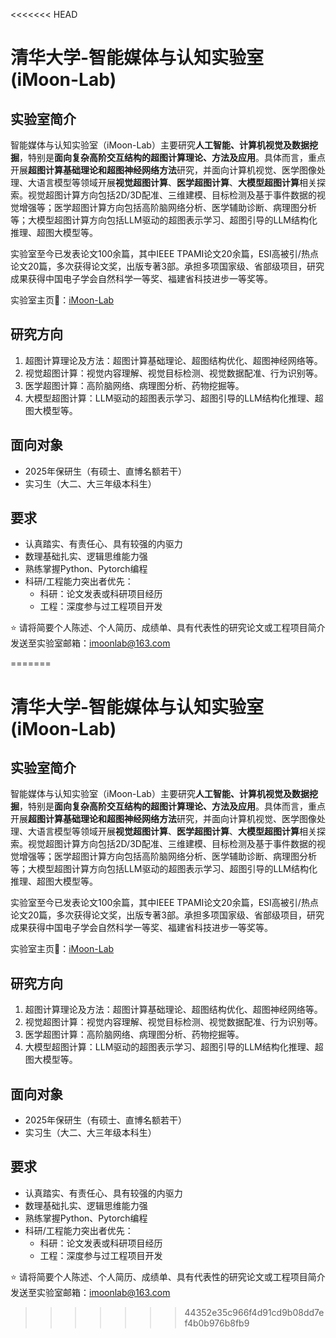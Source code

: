 <<<<<<< HEAD
# 清华大学-智能媒体与认知实验室 (iMoon-Lab)

## 实验室简介

智能媒体与认知实验室（iMoon-Lab）主要研究**人工智能、计算机视觉及数据挖掘**，特别是**面向复杂高阶交互结构的超图计算理论、方法及应用**。具体而言，重点开展**超图计算基础理论和超图神经网络方法**研究，并面向计算机视觉、医学图像处理、大语言模型等领域开展**视觉超图计算**、**医学超图计算**、**大模型超图计算**相关探索。视觉超图计算方向包括2D/3D配准、三维建模、目标检测及基于事件数据的视觉增强等；医学超图计算方向包括高阶脑网络分析、医学辅助诊断、病理图分析等；大模型超图计算方向包括LLM驱动的超图表示学习、超图引导的LLM结构化推理、超图大模型等。

实验室至今已发表论文100余篇，其中IEEE TPAMI论文20余篇，ESI高被引/热点论文20篇，多次获得论文奖，出版专著3部。承担多项国家级、省部级项目，研究成果获得中国电子学会自然科学一等奖、福建省科技进步一等奖等。

实验室主页🔗：[iMoon-Lab](https://www.gaoyue.org/)

## 研究方向

1. 超图计算理论及方法：超图计算基础理论、超图结构优化、超图神经网络等。
2. 视觉超图计算：视觉内容理解、视觉目标检测、视觉数据配准、行为识别等。
3. 医学超图计算：高阶脑网络、病理图分析、药物挖掘等。
4. 大模型超图计算：LLM驱动的超图表示学习、超图引导的LLM结构化推理、超图大模型等。

## 面向对象

- 2025年保研生（有硕士、直博名额若干）
- 实习生（大二、大三年级本科生）

## 要求

- 认真踏实、有责任心、具有较强的内驱力
- 数理基础扎实、逻辑思维能力强
- 熟练掌握Python、Pytorch编程
- 科研/工程能力突出者优先：
  - 科研：论文发表或科研项目经历
  - 工程：深度参与过工程项目开发


⭐️ 请将简要个人陈述、个人简历、成绩单、具有代表性的研究论文或工程项目简介发送至实验室邮箱：imoonlab@163.com



=======
# 清华大学-智能媒体与认知实验室 (iMoon-Lab)

## 实验室简介

智能媒体与认知实验室（iMoon-Lab）主要研究**人工智能、计算机视觉及数据挖掘**，特别是**面向复杂高阶交互结构的超图计算理论、方法及应用**。具体而言，重点开展**超图计算基础理论和超图神经网络方法**研究，并面向计算机视觉、医学图像处理、大语言模型等领域开展**视觉超图计算**、**医学超图计算**、**大模型超图计算**相关探索。视觉超图计算方向包括2D/3D配准、三维建模、目标检测及基于事件数据的视觉增强等；医学超图计算方向包括高阶脑网络分析、医学辅助诊断、病理图分析等；大模型超图计算方向包括LLM驱动的超图表示学习、超图引导的LLM结构化推理、超图大模型等。

实验室至今已发表论文100余篇，其中IEEE TPAMI论文20余篇，ESI高被引/热点论文20篇，多次获得论文奖，出版专著3部。承担多项国家级、省部级项目，研究成果获得中国电子学会自然科学一等奖、福建省科技进步一等奖等。

实验室主页🔗：[iMoon-Lab](https://www.gaoyue.org/)

## 研究方向

1. 超图计算理论及方法：超图计算基础理论、超图结构优化、超图神经网络等。
2. 视觉超图计算：视觉内容理解、视觉目标检测、视觉数据配准、行为识别等。
3. 医学超图计算：高阶脑网络、病理图分析、药物挖掘等。
4. 大模型超图计算：LLM驱动的超图表示学习、超图引导的LLM结构化推理、超图大模型等。

## 面向对象

- 2025年保研生（有硕士、直博名额若干）
- 实习生（大二、大三年级本科生）

## 要求

- 认真踏实、有责任心、具有较强的内驱力
- 数理基础扎实、逻辑思维能力强
- 熟练掌握Python、Pytorch编程
- 科研/工程能力突出者优先：
  - 科研：论文发表或科研项目经历
  - 工程：深度参与过工程项目开发


⭐️ 请将简要个人陈述、个人简历、成绩单、具有代表性的研究论文或工程项目简介发送至实验室邮箱：imoonlab@163.com



>>>>>>> 44352e35c966f4d91cd9b08dd7ef4b0b976b8fb9
